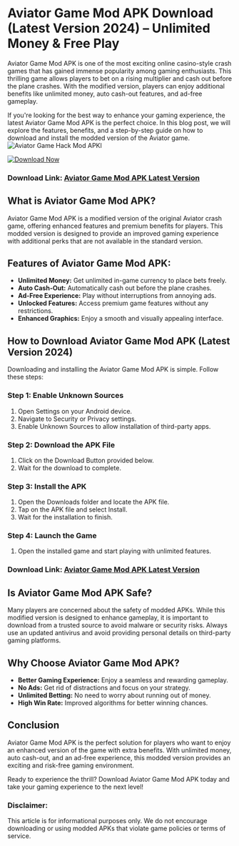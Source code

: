 # Aviator Game Mod APK Download (Latest Version 2024) – Unlimited Money & Free Play


Aviator Game Mod APK is one of the most exciting online casino-style crash games that has gained immense popularity among gaming enthusiasts. This thrilling game allows players to bet on a rising multiplier and cash out before the plane crashes. With the modified version, players can enjoy additional benefits like unlimited money, auto cash-out features, and ad-free gameplay.

If you're looking for the best way to enhance your gaming experience, the latest Aviator Game Mod APK is the perfect choice. In this blog post, we will explore the features, benefits, and a step-by-step guide on how to download and install the modded version of the Aviator game.
![Aviator Game Hack Mod APKl](https://playghar.com/wp-content/uploads/2025/02/Aviator-Game-Hack-Mod-APK-2048x975.jpg)

[![Download Now](https://img.shields.io/badge/Download-Now-red?style=for-the-badge)](https://playghar.com/aviator-game-hack-mod-apk/)

### Download Link: [Aviator Game Mod APK Latest Version](https://playghar.com/aviator-game-hack-mod-apk/)

## What is Aviator Game Mod APK?

Aviator Game Mod APK is a modified version of the original Aviator crash game, offering enhanced features and premium benefits for players. This modded version is designed to provide an improved gaming experience with additional perks that are not available in the standard version.

## Features of Aviator Game Mod APK:

- **Unlimited Money:** Get unlimited in-game currency to place bets freely.
- **Auto Cash-Out:** Automatically cash out before the plane crashes.
- **Ad-Free Experience:** Play without interruptions from annoying ads.
- **Unlocked Features:** Access premium game features without any restrictions.
- **Enhanced Graphics:** Enjoy a smooth and visually appealing interface.

## How to Download Aviator Game Mod APK (Latest Version 2024)

Downloading and installing the Aviator Game Mod APK is simple. Follow these steps:

### Step 1: Enable Unknown Sources
1. Open Settings on your Android device.
2. Navigate to Security or Privacy settings.
3. Enable Unknown Sources to allow installation of third-party apps.

### Step 2: Download the APK File
1. Click on the Download Button provided below.
2. Wait for the download to complete.

### Step 3: Install the APK
1. Open the Downloads folder and locate the APK file.
2. Tap on the APK file and select Install.
3. Wait for the installation to finish.

### Step 4: Launch the Game
1. Open the installed game and start playing with unlimited features.

### Download Link: [Aviator Game Mod APK Latest Version](https://playghar.com/aviator-game-hack-mod-apk/)

## Is Aviator Game Mod APK Safe?

Many players are concerned about the safety of modded APKs. While this modified version is designed to enhance gameplay, it is important to download from a trusted source to avoid malware or security risks. Always use an updated antivirus and avoid providing personal details on third-party gaming platforms.

## Why Choose Aviator Game Mod APK?

- **Better Gaming Experience:** Enjoy a seamless and rewarding gameplay.
- **No Ads:** Get rid of distractions and focus on your strategy.
- **Unlimited Betting:** No need to worry about running out of money.
- **High Win Rate:** Improved algorithms for better winning chances.

## Conclusion

Aviator Game Mod APK is the perfect solution for players who want to enjoy an enhanced version of the game with extra benefits. With unlimited money, auto cash-out, and an ad-free experience, this modded version provides an exciting and risk-free gaming environment.

Ready to experience the thrill? Download Aviator Game Mod APK today and take your gaming experience to the next level!

### Disclaimer:
This article is for informational purposes only. We do not encourage downloading or using modded APKs that violate game policies or terms of service.

